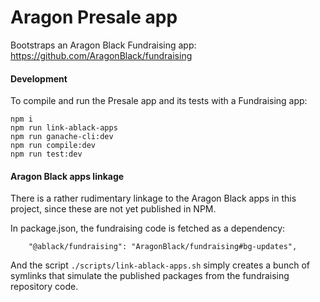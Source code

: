 # Aragon Presale app

Bootstraps an Aragon Black Fundraising app: https://github.com/AragonBlack/fundraising

#### Development

To compile and run the Presale app and its tests with a Fundraising app:

```
npm i
npm run link-ablack-apps
npm run ganache-cli:dev
npm run compile:dev
npm run test:dev
```

#### Aragon Black apps linkage

There is a rather rudimentary linkage to the Aragon Black apps in this project, since these are not yet published in NPM.

In package.json, the fundraising code is fetched as a dependency:
```
    "@ablack/fundraising": "AragonBlack/fundraising#bg-updates",
```

And the script `./scripts/link-ablack-apps.sh` simply creates a bunch of symlinks that simulate the published packages from the fundraising repository code.

